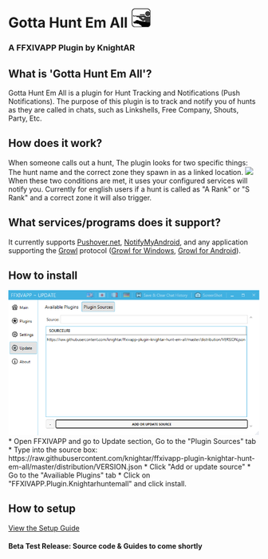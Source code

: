 <h1>Gotta Hunt Em All <img src="https://raw.githubusercontent.com/KnightAR/ffxivapp-plugin-knightar-hunt-em-all/master/distribution/Logo.png"/></h1>
<h3>A FFXIVAPP Plugin by KnightAR</h3>

<h2>What is 'Gotta Hunt Em All'?</h2>
Gotta Hunt Em All is a plugin for Hunt Tracking and Notifications (Push Notifications). The purpose of this plugin is to track and notify you of hunts as they are called in chats, such as Linkshells, Free Company, Shouts, Party, Etc.

<h2>How does it work?</h2>
When someone calls out a hunt, The plugin looks for two specific things: The hunt name and the correct zone they spawn in as a linked location. <img src="https://dl.dropboxusercontent.com/u/3983/ffxivapp/calledhunt.png"/> When these two conditions are met, it uses your configured services will notify you. Currently for english users if a hunt is called as "A Rank" or "S Rank" and a correct zone it will also trigger.

<h2>What services/programs does it support?</h2>
It currently supports <a href="http://www.pushover.net">Pushover.net</a>, <a href="http://www.notifymyandroid.com">NotifyMyAndroid</a>, and any application supporting the <a href="http://www.growl.info">Growl</a> protocol (<a href="http://www.growlforwindows.com/gfw/">Growl for Windows</a>, <a href="https://play.google.com/store/apps/details?id=com.growlforandroid.client&hl=en">Growl for Android</a>).

<h2>How to install</h2>
<img src="https://raw.githubusercontent.com/KnightAR/ffxivapp-plugin-knightar-hunt-em-all/master/images/updatesouces.png" />
* Open FFXIVAPP and go to Update section, Go to the "Plugin Sources" tab
* Type into the source box: https://raw.githubusercontent.com/knightar/ffxivapp-plugin-knightar-hunt-em-all/master/distribution/VERSION.json
* Click "Add or update source"
* Go to the "Availiable Plugins" tab
* Click on "FFXIVAPP.Plugin.Knightarhuntemall" and click install.

<h2>How to setup</h2>
<a href="guide.md">View the Setup Guide</a>

<h4>Beta Test Release: Source code & Guides to come shortly</h4>
